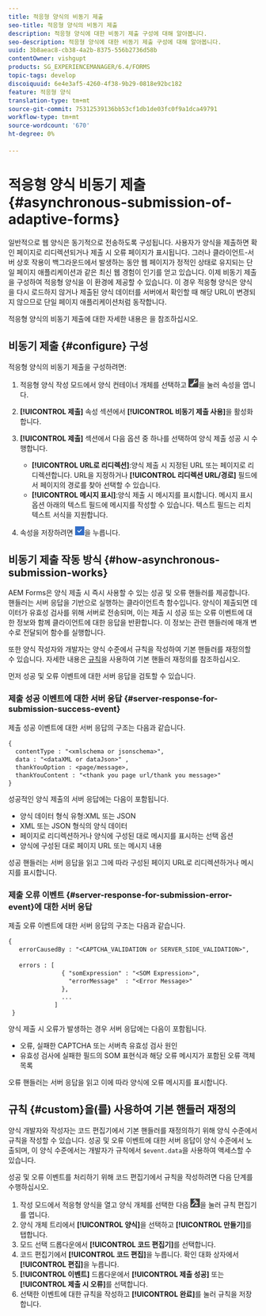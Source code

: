 ```yaml
---
title: 적응형 양식의 비동기 제출
seo-title: 적응형 양식의 비동기 제출
description: 적응형 양식에 대한 비동기 제출 구성에 대해 알아봅니다.
seo-description: 적응형 양식에 대한 비동기 제출 구성에 대해 알아봅니다.
uuid: 3b8aeac8-cb38-4a2b-8375-556b2736d58b
contentOwner: vishgupt
products: SG_EXPERIENCEMANAGER/6.4/FORMS
topic-tags: develop
discoiquuid: 6e4e3af5-4260-4f38-9b29-0818e92bc182
feature: 적응형 양식
translation-type: tm+mt
source-git-commit: 75312539136bb53cf1db1de03fc0f9a1dca49791
workflow-type: tm+mt
source-wordcount: '670'
ht-degree: 0%

---
```



# 적응형 양식 비동기 제출 {#asynchronous-submission-of-adaptive-forms}

일반적으로 웹 양식은 동기적으로 전송하도록 구성됩니다. 사용자가 양식을 제출하면 확인 페이지로 리디렉션되거나 제출 시 오류 페이지가 표시됩니다. 그러나 클라이언트-서버 상호 작용이 백그라운드에서 발생하는 동안 웹 페이지가 정적인 상태로 유지되는 단일 페이지 애플리케이션과 같은 최신 웹 경험이 인기를 얻고 있습니다. 이제 비동기 제출을 구성하여 적응형 양식을 이 환경에 제공할 수 있습니다. 이 경우 적응형 양식은 양식을 다시 로드하지 않거나 제출된 양식 데이터를 서버에서 확인할 때 해당 URL이 변경되지 않으므로 단일 페이지 애플리케이션처럼 동작합니다.

적응형 양식의 비동기 제출에 대한 자세한 내용은 을 참조하십시오.

## 비동기 제출 {#configure} 구성

적응형 양식의 비동기 제출을 구성하려면:

1. 적응형 양식 작성 모드에서 양식 컨테이너 개체를 선택하고 ![cmppr1](assets/cmppr1.png)을 눌러 속성을 엽니다.
1. **[!UICONTROL 제출]** 속성 섹션에서 **[!UICONTROL 비동기 제출 사용]**&#x200B;을 활성화합니다.
1. **[!UICONTROL 제출]** 섹션에서 다음 옵션 중 하나를 선택하여 양식 제출 성공 시 수행합니다.

   * **[!UICONTROL URL로 리디렉션]**:양식 제출 시 지정된 URL 또는 페이지로 리디렉션합니다. URL을 지정하거나 **[!UICONTROL 리디렉션 URL/경로]** 필드에서 페이지의 경로를 찾아 선택할 수 있습니다.
   * **[!UICONTROL 메시지 표시]**:양식 제출 시 메시지를 표시합니다. 메시지 표시 옵션 아래의 텍스트 필드에 메시지를 작성할 수 있습니다. 텍스트 필드는 리치 텍스트 서식을 지원합니다.

1. 속성을 저장하려면 ![check-button1](assets/check-button1.png)을 누릅니다.

## 비동기 제출 작동 방식 {#how-asynchronous-submission-works}

AEM Forms은 양식 제출 시 즉시 사용할 수 있는 성공 및 오류 핸들러를 제공합니다. 핸들러는 서버 응답을 기반으로 실행하는 클라이언트측 함수입니다. 양식이 제출되면 데이터가 유효성 검사를 위해 서버로 전송되며, 이는 제출 시 성공 또는 오류 이벤트에 대한 정보와 함께 클라이언트에 대한 응답을 반환합니다. 이 정보는 관련 핸들러에 매개 변수로 전달되어 함수를 실행합니다.

또한 양식 작성자와 개발자는 양식 수준에서 규칙을 작성하여 기본 핸들러를 재정의할 수 있습니다. 자세한 내용은 [규칙](#custom)을 사용하여 기본 핸들러 재정의를 참조하십시오.

먼저 성공 및 오류 이벤트에 대한 서버 응답을 검토할 수 있습니다.

### 제출 성공 이벤트에 대한 서버 응답 {#server-response-for-submission-success-event}

제출 성공 이벤트에 대한 서버 응답의 구조는 다음과 같습니다.

```
{
  contentType : "<xmlschema or jsonschema>", 
  data : "<dataXML or dataJson>" , 
  thankYouOption : <page/message>, 
  thankYouContent : "<thank you page url/thank you message>"
}
```

성공적인 양식 제출의 서버 응답에는 다음이 포함됩니다.

* 양식 데이터 형식 유형:XML 또는 JSON
* XML 또는 JSON 형식의 양식 데이터
* 페이지로 리디렉션하거나 양식에 구성된 대로 메시지를 표시하는 선택 옵션
* 양식에 구성된 대로 페이지 URL 또는 메시지 내용

성공 핸들러는 서버 응답을 읽고 그에 따라 구성된 페이지 URL로 리디렉션하거나 메시지를 표시합니다.

### 제출 오류 이벤트 {#server-response-for-submission-error-event}에 대한 서버 응답

제출 오류 이벤트에 대한 서버 응답의 구조는 다음과 같습니다.

```
{
   errorCausedBy : "<CAPTCHA_VALIDATION or SERVER_SIDE_VALIDATION>",

   errors : [
               { "somExpression" : "<SOM Expression>",
                 "errorMessage"  : "<Error Message>"
               },
               ...
             ]
 }
```

양식 제출 시 오류가 발생하는 경우 서버 응답에는 다음이 포함됩니다.

* 오류, 실패한 CAPTCHA 또는 서버측 유효성 검사 원인
* 유효성 검사에 실패한 필드의 SOM 표현식과 해당 오류 메시지가 포함된 오류 객체 목록

오류 핸들러는 서버 응답을 읽고 이에 따라 양식에 오류 메시지를 표시합니다.

## 규칙 {#custom}을(를) 사용하여 기본 핸들러 재정의

양식 개발자와 작성자는 코드 편집기에서 기본 핸들러를 재정의하기 위해 양식 수준에서 규칙을 작성할 수 있습니다. 성공 및 오류 이벤트에 대한 서버 응답이 양식 수준에서 노출되며, 이 양식 수준에서는 개발자가 규칙에서 `$event.data`을 사용하여 액세스할 수 있습니다.

성공 및 오류 이벤트를 처리하기 위해 코드 편집기에서 규칙을 작성하려면 다음 단계를 수행하십시오.

1. 작성 모드에서 적응형 양식을 열고 양식 개체를 선택한 다음 ![edit-rules1](assets/edit-rules1.png)을 눌러 규칙 편집기를 엽니다.
1. 양식 개체 트리에서 **[!UICONTROL 양식]**&#x200B;을 선택하고 **[!UICONTROL 만들기]**&#x200B;를 탭합니다.
1. 모드 선택 드롭다운에서 **[!UICONTROL 코드 편집기]**&#x200B;를 선택합니다.
1. 코드 편집기에서 **[!UICONTROL 코드 편집]**&#x200B;을 누릅니다. 확인 대화 상자에서 **[!UICONTROL 편집]**&#x200B;을 누릅니다.
1. **[!UICONTROL 이벤트]** 드롭다운에서 **[!UICONTROL 제출 성공]** 또는 **[!UICONTROL 제출 시 오류]**&#x200B;를 선택합니다.
1. 선택한 이벤트에 대한 규칙을 작성하고 **[!UICONTROL 완료]**&#x200B;를 눌러 규칙을 저장합니다.

